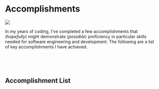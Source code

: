 # Accomplishments

![](../../resources/list/accomplishments/image.png)

In my years of coding, I've completed a few accomplishments that (_hopefully_) might
demonstrate (_possible_) proficiency in particular skills needed for software engineering and
development. The following are a list of key accomplishments I have achieved.

&nbsp;

&nbsp;

## Accomplishment List
